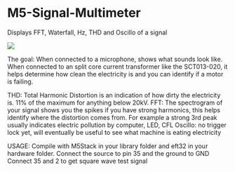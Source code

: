 # M5-Signal-Multimeter
Displays FFT, Waterfall, Hz, THD and Oscillo of a signal

![](https://i.imgur.com/NRZJgVH.jpg)

The goal:
When connected to a microphone, shows what sounds look like.
When connected to an split core current transformer like the SCT013-020, it helps determine how clean the electricity is and you can identify if a motor is failing.

THD: Total Harmonic Distortion is an indication of how dirty the electricity is. 11% of the maximum for anything below 20kV.
FFT: The spectrogram of your signal shows you the spikes if you have strong harmonics, this helps identify where the distortion comes from. For example a strong 3rd peak usually indicates electric pollution by computer, LED, CFL
Oscillo: no trigger lock yet, will eventually be useful to see what machine is eating electricity

USAGE: Compile with M5Stack in your library folder and eft32 in your hardware folder.
Connect the source to pin 35 and the ground to GND
Connect 35 and 2 to get square wave test signal
